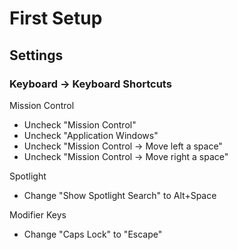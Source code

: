 # First Setup

## Settings

### Keyboard -> Keyboard Shortcuts

Mission Control
* Uncheck "Mission Control"
* Uncheck "Application Windows"
* Uncheck "Mission Control -> Move left a space"
* Uncheck "Mission Control -> Move right a space"

Spotlight
* Change "Show Spotlight Search" to Alt+Space

Modifier Keys
* Change "Caps Lock" to "Escape"

